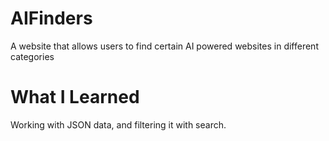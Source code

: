 # AIFinders

A website that allows users to find certain AI powered websites in different categories

# What I Learned

Working with JSON data, and filtering it with search.
